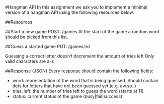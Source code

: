 #Hangman API
In this assignment we ask you to implement a minimal version of a hangman API using the following resources below:

##Resources

##Start a new game
POST: /games
At the start of the game a random word should be picked from this list.


##Guess a started game
PUT: /games/:id

Guessing a correct letter doesn’t decrement the amount of tries left
Only valid characters are a-z

##Response (JSON)
Every response should contain the following fields:

* word: representation of the word that is being guessed. Should contain dots for letters that have not been guessed yet (e.g. aw.so..)
* tries_left: the number of tries left to guess the word (starts at 11)
* status: current status of the game (busy|fail|success)

